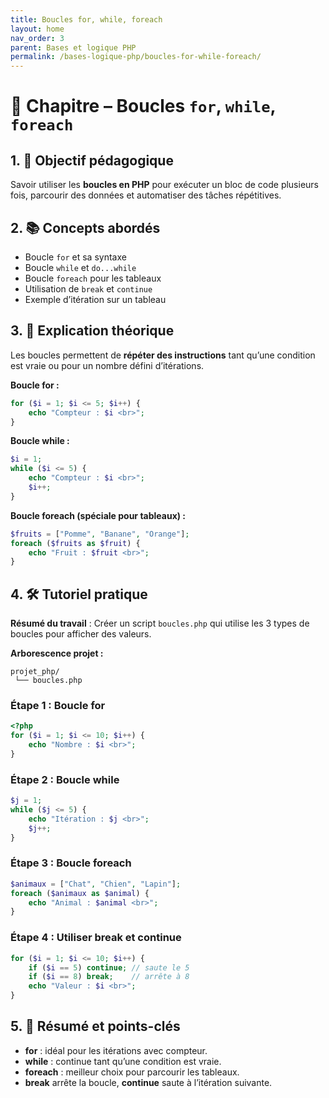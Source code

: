 ```yaml
---
title: Boucles for, while, foreach
layout: home
nav_order: 3
parent: Bases et logique PHP
permalink: /bases-logique-php/boucles-for-while-foreach/
---
```



# 📘 Chapitre – Boucles `for`, `while`, `foreach`

## 1. 🎯 Objectif pédagogique

Savoir utiliser les **boucles en PHP** pour exécuter un bloc de code plusieurs fois, parcourir des données et automatiser des tâches répétitives.

## 2. 📚 Concepts abordés

* Boucle `for` et sa syntaxe
* Boucle `while` et `do...while`
* Boucle `foreach` pour les tableaux
* Utilisation de `break` et `continue`
* Exemple d’itération sur un tableau

## 3. 🧠 Explication théorique

Les boucles permettent de **répéter des instructions** tant qu’une condition est vraie ou pour un nombre défini d’itérations.

**Boucle for :**

```php
for ($i = 1; $i <= 5; $i++) {
    echo "Compteur : $i <br>";
}
```

**Boucle while :**

```php
$i = 1;
while ($i <= 5) {
    echo "Compteur : $i <br>";
    $i++;
}
```

**Boucle foreach (spéciale pour tableaux) :**

```php
$fruits = ["Pomme", "Banane", "Orange"];
foreach ($fruits as $fruit) {
    echo "Fruit : $fruit <br>";
}
```

## 4. 🛠 Tutoriel pratique

**Résumé du travail** : Créer un script `boucles.php` qui utilise les 3 types de boucles pour afficher des valeurs.

**Arborescence projet :**

```
projet_php/
 └── boucles.php
```

### Étape 1 : Boucle for

```php
<?php
for ($i = 1; $i <= 10; $i++) {
    echo "Nombre : $i <br>";
}
```

### Étape 2 : Boucle while

```php
$j = 1;
while ($j <= 5) {
    echo "Itération : $j <br>";
    $j++;
}
```

### Étape 3 : Boucle foreach

```php
$animaux = ["Chat", "Chien", "Lapin"];
foreach ($animaux as $animal) {
    echo "Animal : $animal <br>";
}
```

### Étape 4 : Utiliser break et continue

```php
for ($i = 1; $i <= 10; $i++) {
    if ($i == 5) continue; // saute le 5
    if ($i == 8) break;    // arrête à 8
    echo "Valeur : $i <br>";
}
```

## 5. 🧾 Résumé et points-clés

* **for** : idéal pour les itérations avec compteur.
* **while** : continue tant qu’une condition est vraie.
* **foreach** : meilleur choix pour parcourir les tableaux.
* **break** arrête la boucle, **continue** saute à l’itération suivante.
